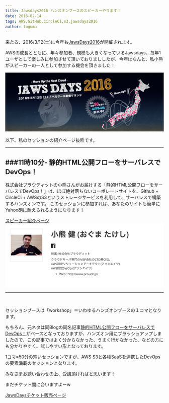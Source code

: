 ```yaml
---
title: Jawsdays2016 ハンズオンブースのスピーカーやります！
date: 2016-02-14
tags: AWS,GitHub,CircleCI,s3,jawsdays2016
author: toguma
---
```


来たる、2016/3/12(土)に今年も[JawsDays2016](http://jawsdays2016.jaws-ug.jp/)が開催されます。

AWSの成長とともに、年々参加者、規模も大きくなっているJawsdays、毎年1ユーザとして楽しみに参加させて頂いておりまししたが、今年はなんと、私小熊がスピーカーの一人として参加する機会を頂きました！

![jawsdays2016](../images/jawsdays2016-bg.png)


以下、私のセッションの紹介ページ抜粋です。
<br>

---
###11時10分- 静的HTML公開フローをサーバレスでDevOps！
---

株式会社プラウディットの小熊さんがお届けする「静的HTML公開フローをサーバレスでDevOps！」は、ほぼ絶対落ちないコーポレートサイトを、Github + CircleCi + AWSのS3というストレージサービスを利用して、サーバレスで構築するハンズオンです。 このセッションに参加すれば、あなたのサイトも簡単にYahoo砲に耐えられるようになります！



[スピーカー紹介ページ](http://jawsdays2016.jaws-ug.jp/speaker/259)
![スピーカー](../images/speaker01.png)

---

<br>

セッションブースは「workshop」＝いわゆるハンズオンブースの１コマとなります。


もちろん、元ネタは同Blogの同名記事[静的HTML公開フローをサーバレスでDevOps！](http://blog.proudit.jp/2015/11/27/github-circleci-s3.html)がベースとなっておりますが、ハンズオン用にブラッシュアップしましたので、この記事ではよく分からなかった、うまく行かなかった、などの方にも分かりやすく、試しやすい形となっております。

1コマ=50分の短いセッションですが、AWS S3と各種SaaSを連携したDevOpsの要素満載のセッションとなります。

みなさまお誘い合わせの上、受講頂ければと思います！

まだチケット間に合いますよーw

[JawsDaysチケット販売ページ](https://jaws-days.doorkeeper.jp/events/36835)
